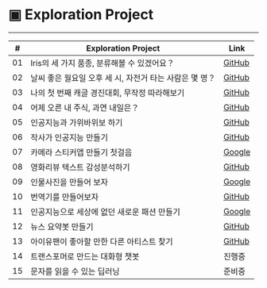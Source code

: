 
# ▣ Exploration Project

<hr>

|#|Exploration Project|Link|
|---|-------|----|
|01|Iris의 세 가지 품종, 분류해볼 수 있겠어요？|[GitHub](https://github.com/gem-ruby/ExplorationProject/blob/main/%5BEXP_01%5D_Classification%20of%203%20datasets%20using%20scikit-learn%20library.ipynb)|
|02|날씨 좋은 월요일 오후 세 시, 자전거 타는 사람은 몇 명？|[GitHub](https://github.com/gem-ruby/ExplorationProject/blob/main/%5BEXP_02%5D_On_a_fine_Monday_at_3pm%2C_how_many_bikers_are_there.ipynb)|
|03|나의 첫 번째 캐글 경진대회, 무작정 따라해보기|[GitHub](https://github.com/gem-ruby/ExplorationProject/blob/main/%5BEXP_03%5D_My_first_Kaggle_competition_just_follow_along.ipynb)|
|04|어제 오른 내 주식, 과연 내일은？|[GitHub](https://github.com/gem-ruby/ExplorationProject/blob/main/%5BEXP_04%5D_My_stock_went_up_yesterday%2C_what_about_tomorrow.ipynb)|
|05|인공지능과 가위바위보 하기|[GitHub](https://github.com/gem-ruby/ExplorationProject/blob/main/%5BEXP_05%5D_rock_paper_scissors.ipynb)|
|06|작사가 인공지능 만들기|[GitHub](https://github.com/gem-ruby/ExplorationProject/blob/main/%5BEXP_06%5D_lyricist_is_an_AI.ipynb)|
|07|카메라 스티커앱 만들기 첫걸음|[Google](https://colab.research.google.com/drive/1PY8wXnKpLzCgN22-6RvStf40GEON7eGf)|
|08|영화리뷰 텍스트 감성분석하기|[GitHub](https://github.com/gem-ruby/ExplorationProject/blob/main/%5BEXP_08%5D_Analyzing_movie_review_text_sentiment.ipynb)|
|09|인물사진을 만들어 보자|[Google](https://colab.research.google.com/drive/1KNRwltUO0_dDz3880G0Ml07LGTE13exg)|
|10|번역기를 만들어보자|[GitHub](https://github.com/gem-ruby/ExplorationProject/blob/main/%5BEXP_10%5D_Lets_make_a_translator.ipynb)|
|11|인공지능으로 세상에 없던 새로운 패션 만들기|[Google](https://colab.research.google.com/drive/1xlwyFdyElxvWmj5nu2LkQqJCEV1tVYZX)|
|12|뉴스 요약봇 만들기|[GitHub](https://github.com/gem-ruby/ExplorationProject/blob/main/%5BEXP_12%5D_Create_news_summary_bot.ipynb)|
|13|아이유팬이 좋아할 만한 다른 아티스트 찾기|[GitHub](https://github.com/gem-ruby/ExplorationProject/blob/main/%5BEXP_13%5D_Recommendata_iu.ipynb)|
|14|트랜스포머로 만드는 대화형 챗봇|진행중|
|15|문자를 읽을 수 있는 딥러닝|준비중|
